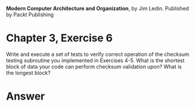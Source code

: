 __Modern Computer Architecture and Organization__, by Jim Ledin. Published by Packt Publishing
# Chapter 3, Exercise 6

Write and execute a set of tests to verify correct operation of the checksum testing subroutine you implemented in Exercises 4-5. What is the shortest block of data your code can perform checksum validation upon? What is the longest block?

# Answer
